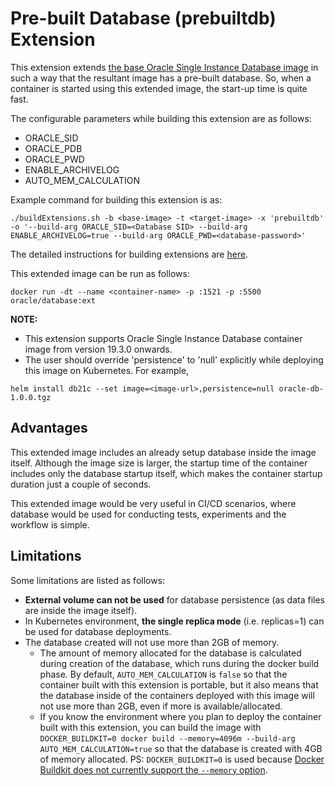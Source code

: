 # Pre-built Database (prebuiltdb) Extension

This extension extends [the base Oracle Single Instance Database image](../../README.md) in such a way that the resultant image has a pre-built database. So, when a container is started using this extended image, the start-up time is quite fast. 

The configurable parameters while building this extension are as follows:

- ORACLE_SID
- ORACLE_PDB
- ORACLE_PWD
- ENABLE_ARCHIVELOG
- AUTO_MEM_CALCULATION

Example command for building this extension is as:

```
./buildExtensions.sh -b <base-image> -t <target-image> -x 'prebuiltdb' -o '--build-arg ORACLE_SID=<Database SID> --build-arg ENABLE_ARCHIVELOG=true --build-arg ORACLE_PWD=<database-password>'
```

The detailed instructions for building extensions are [here](../README.md).

This extended image can be run as follows:

```
docker run -dt --name <container-name> -p :1521 -p :5500 oracle/database:ext 
```

**NOTE:**
- This extension supports Oracle Single Instance Database container image from version 19.3.0 onwards.
- The user should override 'persistence' to 'null' explicitly while deploying this image on Kubernetes. For example,

```
helm install db21c --set image=<image-url>,persistence=null oracle-db-1.0.0.tgz
```

## Advantages

This extended image includes an already setup database inside the image itself. Although the image size is larger, the startup time of the container includes only the database startup itself, which makes the container startup duration just a couple of seconds.

This extended image would be very useful in CI/CD scenarios, where database would be used for conducting tests, experiments and the workflow is simple.

## Limitations

Some limitations are listed as follows:
- **External volume can not be used** for database persistence (as data files are inside the image itself).
- In Kubernetes environment, **the single replica mode** (i.e. replicas=1) can be used for database deployments.
- The database created will not use more than 2GB of memory.
  - The amount of memory allocated for the database is calculated during creation of the database, which runs during the docker build phase. By default, `AUTO_MEM_CALCULATION` is `false` so that the container built with this extension is portable, but it also means that the database inside of the containers deployed with this image will not use more than 2GB, even if more is available/allocated.
  - If you know the environment where you plan to deploy the container built with this extension, you can build the image with `DOCKER_BUILDKIT=0 docker build --memory=4096m --build-arg AUTO_MEM_CALCULATION=true` so that the database is created with 4GB of memory allocated.
    PS: `DOCKER_BUILDKIT=0` is used because [Docker Buildkit does not currently support the `--memory` option](https://github.com/moby/buildkit/issues/593).
